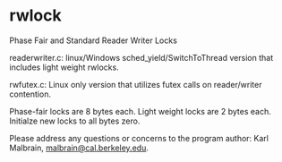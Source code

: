 rwlock
======

Phase Fair and Standard Reader Writer Locks

readerwriter.c: linux/Windows sched_yield/SwitchToThread version that includes light weight rwlocks.

rwfutex.c:	Linux only version that utilizes futex calls on reader/writer contention.

Phase-fair locks are 8 bytes each. Light weight locks are 2 bytes each. Initialze new locks to all bytes zero.

Please address any questions or concerns to the program author: Karl Malbrain, malbrain@cal.berkeley.edu.
